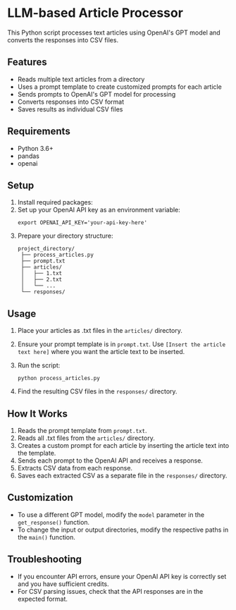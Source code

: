 # LLM-based Article Processor

This Python script processes text articles using OpenAI's GPT model and converts the responses into CSV files.

## Features

- Reads multiple text articles from a directory
- Uses a prompt template to create customized prompts for each article
- Sends prompts to OpenAI's GPT model for processing
- Converts responses into CSV format
- Saves results as individual CSV files

## Requirements

- Python 3.6+
- pandas
- openai

## Setup

1. Install required packages:
2. Set up your OpenAI API key as an environment variable:
   ```
   export OPENAI_API_KEY='your-api-key-here'
   ```
3. Prepare your directory structure:
   ```
   project_directory/
    ├── process_articles.py
    ├── prompt.txt
    ├── articles/
    │   ├── 1.txt
    │   ├── 2.txt
    │   └── ...
    └── responses/
   ```

## Usage

1. Place your articles as .txt files in the `articles/` directory.

2. Ensure your prompt template is in `prompt.txt`. Use `[Insert the article text here]` where you want the article text to be inserted.

3. Run the script:
   ```
   python process_articles.py
   ```

4. Find the resulting CSV files in the `responses/` directory.

## How It Works

1. Reads the prompt template from `prompt.txt`.
2. Reads all .txt files from the `articles/` directory.
3. Creates a custom prompt for each article by inserting the article text into the template.
4. Sends each prompt to the OpenAI API and receives a response.
5. Extracts CSV data from each response.
6. Saves each extracted CSV as a separate file in the `responses/` directory.

## Customization

- To use a different GPT model, modify the `model` parameter in the `get_response()` function.
- To change the input or output directories, modify the respective paths in the `main()` function.

## Troubleshooting

- If you encounter API errors, ensure your OpenAI API key is correctly set and you have sufficient credits.
- For CSV parsing issues, check that the API responses are in the expected format.